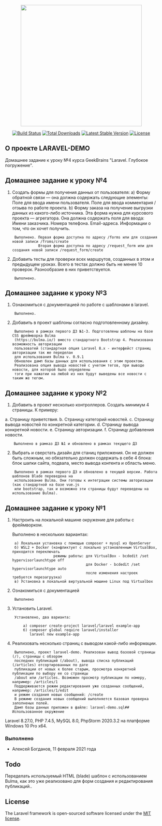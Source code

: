 <p align="center"><a href="https://laravel.com" target="_blank"><img src="https://raw.githubusercontent.com/laravel/art/master/logo-lockup/5%20SVG/2%20CMYK/1%20Full%20Color/laravel-logolockup-cmyk-red.svg" width="400"></a></p>

<p align="center">
<a href="https://travis-ci.org/laravel/framework"><img src="https://travis-ci.org/laravel/framework.svg" alt="Build Status"></a>
<a href="https://packagist.org/packages/laravel/framework"><img src="https://img.shields.io/packagist/dt/laravel/framework" alt="Total Downloads"></a>
<a href="https://packagist.org/packages/laravel/framework"><img src="https://img.shields.io/packagist/v/laravel/framework" alt="Latest Stable Version"></a>
<a href="https://packagist.org/packages/laravel/framework"><img src="https://img.shields.io/packagist/l/laravel/framework" alt="License"></a>
</p>

## О проекте LARAVEL-DEMO

Домашнее задание к уроку №4 курса GeekBrains "Laravel. Глубокое погружение".

## Домашнее задание к уроку №4

1. Создать формы для получения данных от пользователя:
        a) Форму обратной связи — она должна содержать следующие элементы:
                    Поле для ввода имени пользователя.
                    Поле для ввода комментария / отзыва по работе проекта.
        b) Форму заказа на получение выгрузки данных из какого-либо источника. 
           Эта форма нужна для курсового проекта — агрегатора. 
           Она должна содержать поля для ввода:
                    Имени заказчика.
                    Номера телефона.
                    Email-адреса.
                    Информации о том, что он хочет получить.

        Выполнено. Первая форма доступна по адресу /forms или для создания новой записи /froms/create
                   Вторая форма доступна по адресу /request_form или для создания новой записи /request_form/create
        
2. Добавить тесты для проверки всех маршрутов, созданных в этом и предыдущем уроках. 
   Всего в тестах должно быть не менее 10 проверок. Разнообразие в них приветствуется.

        Выполнено.

## Домашнее задание к уроку №3

1. Ознакомиться с документацией по работе с шаблонами в laravel.

        Выполнено.
        
2. Добавить в проект шаблоны согласно подготовленному дизайну.

        Выполнено в рамках первого ДЗ №1-3. Подготовлены шаблоны на базе CSS фреймворка Bulma
        (https://bulma.io/) вместо стандартного Bootstrap 4. Реализована возможность авторизации
        пользоватей (стандартная опция Laravel 8.x - интерфейст страниц авторизации так же переделан
        для использования Bulma v. 0.9.1
        Обновлен дамп базы данных для использования с этим проектом. 
        Реализована опция вывода новостей с учетом тегов, при выводе новости, для которой было определены 
        тэги при нажатии на любой из них будут выведены все новости с таким же тегом.

## Домашнее задание к уроку №2

1. Добавить в проект несколько контроллеров. Создать минимум 4 страницы. К примеру:

a. Страницу приветствия.
b. Страницу категорий новостей.
c. Страницу вывода новостей по конкретной категории.
d. Страницу вывода конкретной новости.
e. Страницу авторизации.
f. Страницу добавления новости.

        Выполнено в рамказ ДЗ №1 и обновлено в рамках текущего ДЗ
        
2. Выбрать и сверстать дизайн для станиц приложения. Он не должен быть сложным, но обязательно 
   должен содержать в себе 4 блока: блок шапки сайта, подвала, место вывода контента и область меню.

        Выполнено в рамках первого ДЗ и обновлено в текущей версии. Работа шаблонов Blade переведена на
        использование Bulma. Они готовы к интеграции системы авторизации (как стандартной на базе vue.js
        или bootstrap, так и возможно эти страницы будут переведены на использование Bulma).

## Домашнее задание к уроку №1

1. Настроить на локальной машине окружение для работы с фреймворком.

      Выполнено в нескольких вариантах:
      
        а) Локальная установка с помощью composer + mysql из OpenServer
        б) WSL2 + Docker (конфликтует с локально установленным VirtualBox, приходится переключать
                          режимы работы: для VirtualBox - bcdedit /set hypervisorlaunchtype off 
                                         для Docker - bcdedit /set hypervisorlaunchtype auto
                                         после изменения настроек требуется перезагрузка)
        в) Установка в локальной виртуальной машине Linux под Virtualbox
        
2. Ознакомиться с документацией

        Выполнено
        
3. Установить Laravel.

        Установлено, два варианта:
        
            а) composer create-project laravel/laravel example-app
            б) composer global require laravel/installer
               laravel new example-app
               
4. Реализовать несколько страниц с выводом какой-либо информации.

        Выполнено, проект laravel-demo. Реализован вывод базовой страницы (/), страницы с обзором
        последних публикаций (/about), вывода списка публикаций (/articles) отсортированных по дате
        публикации от новых к более старым, просмотра конкретной публикации по выбору ее со страницы
        /about или /articles. Возможен просмотр публикации по номеру, например: /articles/1
        Поддерживается режим редактирования уже созданных сообщений, например: /articles/1/edit
        и режим создания новых сообщений: /create
        В режиме создания новых сообщений выполняется базовая проверка заполненых полей. 
        Дамп базы данных приложен в файле: laravel-demo.sql## Использованное окружение

Laravel 8.27.0, PHP 7.4.5, MySQL 8.0, PhpStorm 2020.3.2 на платформе Windows 10 Pro x64.

### Выполнено

- Алексей Богданов, 11 февраля 2021 года

## Todo

Переделать используемый HTML (blade) шаблон с использованием Bulma, как это уже реализовано для
форм создания и редактирования публикаций..


## License

The Laravel framework is open-sourced software licensed under the [MIT license](https://opensource.org/licenses/MIT).
